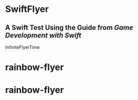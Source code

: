 # SwiftFlyer
## A Swift Test Using the Guide from *Game Development with Swift*
InfiniteFlyerTime
# rainbow-flyer
# rainbow-flyer
